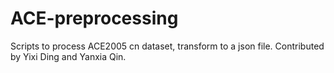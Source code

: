 # ACE-preprocessing

Scripts to process ACE2005 cn dataset, transform to a json file.  Contributed by Yixi Ding and Yanxia Qin.

